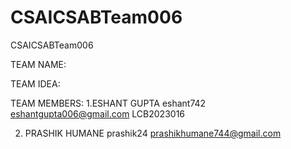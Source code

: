 # CSAICSABTeam006
CSAICSABTeam006


TEAM NAME:


TEAM IDEA:



TEAM MEMBERS:
1.ESHANT GUPTA eshant742 eshantgupta006@gmail.com LCB2023016

2. PRASHIK HUMANE prashik24
   prashikhumane744@gmail.com
